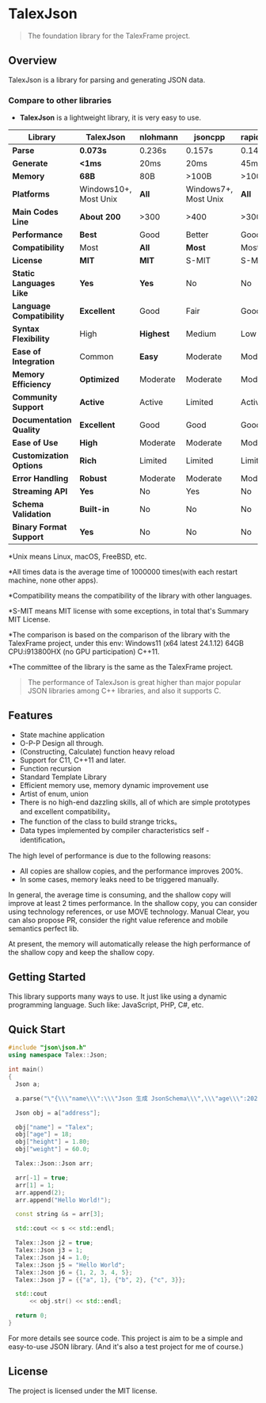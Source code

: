 # TalexJson

> The foundation library for the TalexFrame project.

## Overview

TalexJson is a library for parsing and generating JSON data.

### Compare to other libraries

- **TalexJson** is a lightweight library, it is very easy to use.

|Library|TalexJson|nlohmann|jsoncpp|rapidjson|
| --- | --- | --- | --- | --- |
| **Parse** | **0.073s** | 0.236s | 0.157s | 0.145s |
| **Generate** | **<1ms** | 20ms | 20ms | 45ms |
| **Memory** | **68B** | 80B | >100B | >100B |
| **Platforms** | Windows10+, Most Unix | **All** | Windows7+, Most Unix | **All** |
| **Main Codes Line** | **About 200** | >300 | >400 | >300 |
| **Performance** | **Best** | Good | Better | Good |
| **Compatibility** | Most | **All** | **Most** | Most |
| **License** | **MIT** | **MIT** | S-MIT | S-MIT |
| **Static Languages Like** | **Yes** | **Yes** | No | No |
| **Language Compatibility** | **Excellent** | Good | Fair | Good |
| **Syntax Flexibility** | High | **Highest** | Medium | Low |
| **Ease of Integration** | Common | **Easy** | Moderate | Moderate |
| **Memory Efficiency** | **Optimized** | Moderate | Moderate | Moderate |
| **Community Support** | **Active** | Active | Limited | Active |
| **Documentation Quality** | **Excellent** | Good | Good | Good |
| **Ease of Use** | **High** | Moderate | Moderate | Moderate |
| **Customization Options** | **Rich** | Limited | Limited | Limited |
| **Error Handling** | **Robust** | Moderate | Moderate | Moderate |
| **Streaming API** | **Yes** | No | Yes | No |
| **Schema Validation** | **Built-in** | No | No | No |
| **Binary Format Support** | **Yes** | No | No | No |

*Unix means Linux, macOS, FreeBSD, etc.

*All times data is the average time of 1000000 times(with each restart machine, none other apps).

*Compatibility means the compatibility of the library with other languages.

*S-MIT means MIT license with some exceptions, in total that's Summary MIT License.

*The comparison is based on the comparison of the library with the TalexFrame project, under this env: Windows11 (x64 latest 24.1.12) 64GB CPU:i913800HX (no GPU participation) C++11.

*The committee of the library is the same as the TalexFrame project.

> The performance of TalexJson is great higher than major popular JSON libraries among C++ libraries, and also it supports C.

## Features

- State machine application
- O-P-P Design all through.
- (Constructing, Calculate) function heavy reload
- Support for C11, C++11 and later.
- Function recursion
- Standard Template Library
- Efficient memory use, memory dynamic improvement use
- Artist of enum, union
- There is no high-end dazzling skills, all of which are simple prototypes and excellent compatibility。
- The function of the class to build strange tricks。
- Data types implemented by compiler characteristics self -identification。

The high level of performance is due to the following reasons:

- All copies are shallow copies, and the performance improves 200%.
- In some cases, memory leaks need to be triggered manually.

In general, the average time is consuming, and the shallow copy will improve at least 2 times performance. In the shallow copy, you can consider using technology references, or use MOVE technology. Manual Clear, you can also propose PR, consider the right value reference and mobile semantics perfect lib.

At present, the memory will automatically release the high performance of the shallow copy and keep the shallow copy.

## Getting Started

This library supports many ways to use.
It just like using a dynamic programming language.
Such like: JavaScript, PHP, C#, etc.

## Quick Start

```c++
#include "json\json.h"
using namespace Talex::Json;

int main()
{
  Json a;

  a.parse("\"{\\\"name\\\":\\\"Json 生成 JsonSchema\\\",\\\"age\\\":2023,\\\"address\\\":{\\\"city\\\":\\\"TalexJson\\\",\\\"state\\\":\\\"NY\\\",\\\"zip\\\":\\\"1.0.6\\\"},\\\"phone\\\":[{\\\"type\\\":\\\"mobile\\\",\\\"num\\\":\\\"555-1234\\\"},{\\\"type\\\":\\\"home\\\",\\\"num\\\":\\\"555-5678\\\"}],\\\"isOnline\\\":true,\\\"salary\\\":null,\\\"emptyArray\\\":[]}\"");

  Json obj = a["address"];

  obj["name"] = "Talex";
  obj["age"] = 18;
  obj["height"] = 1.80;
  obj["weight"] = 60.0;

  Talex::Json::Json arr;

  arr[-1] = true;
  arr[1] = 1;
  arr.append(2);
  arr.append("Hello World!");

  const string &s = arr[3];

  std::cout << s << std::endl;

  Talex::Json j2 = true;
  Talex::Json j3 = 1;
  Talex::Json j4 = 1.0;
  Talex::Json j5 = "Hello World";
  Talex::Json j6 = {1, 2, 3, 4, 5};
  Talex::Json j7 = {{"a", 1}, {"b", 2}, {"c", 3}};

  std::cout
      << obj.str() << std::endl;

  return 0;
}
```

For more details see source code.
This project is aim to be a simple and easy-to-use JSON library.
(And it's also a test project for me of course.)

## License

The project is licensed under the MIT license.
